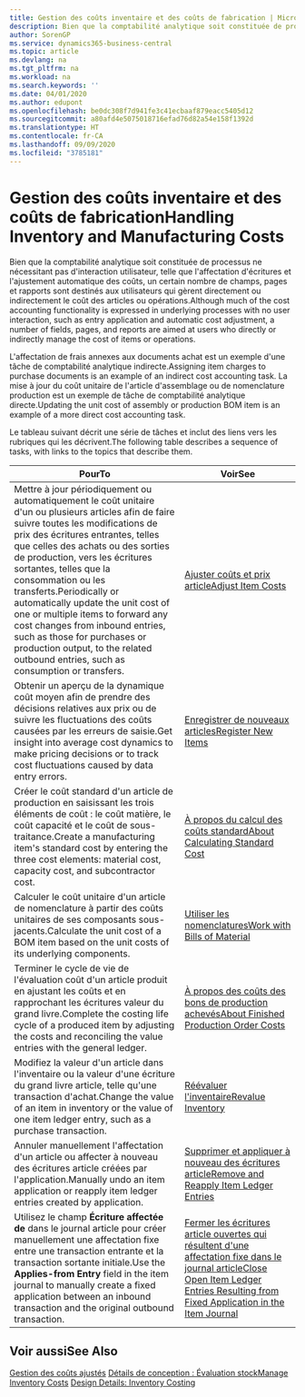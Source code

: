 ```yaml
---
title: Gestion des coûts inventaire et des coûts de fabrication | Microsoft Docs
description: Bien que la comptabilité analytique soit constituée de processus ne nécessitant pas d'interaction utilisateur, telle que l'affectation d'écritures et l'ajustement automatique des coûts, un certain nombre de champs, pages et rapports sont destinés aux utilisateurs qui gèrent directement ou indirectement le coût des articles ou opérations.
author: SorenGP
ms.service: dynamics365-business-central
ms.topic: article
ms.devlang: na
ms.tgt_pltfrm: na
ms.workload: na
ms.search.keywords: ''
ms.date: 04/01/2020
ms.author: edupont
ms.openlocfilehash: be0dc308f7d941fe3c41ecbaaf879eacc5405d12
ms.sourcegitcommit: a80afd4e5075018716efad76d82a54e158f1392d
ms.translationtype: HT
ms.contentlocale: fr-CA
ms.lasthandoff: 09/09/2020
ms.locfileid: "3785181"
---
```

# <a name="handling-inventory-and-manufacturing-costs"></a><span data-ttu-id="45dda-103">Gestion des coûts inventaire et des coûts de fabrication</span><span class="sxs-lookup"><span data-stu-id="45dda-103">Handling Inventory and Manufacturing Costs</span></span>
<span data-ttu-id="45dda-104">Bien que la comptabilité analytique soit constituée de processus ne nécessitant pas d'interaction utilisateur, telle que l'affectation d'écritures et l'ajustement automatique des coûts, un certain nombre de champs, pages et rapports sont destinés aux utilisateurs qui gèrent directement ou indirectement le coût des articles ou opérations.</span><span class="sxs-lookup"><span data-stu-id="45dda-104">Although much of the cost accounting functionality is expressed in underlying processes with no user interaction, such as entry application and automatic cost adjustment, a number of fields, pages, and reports are aimed at users who directly or indirectly manage the cost of items or operations.</span></span>  

 <span data-ttu-id="45dda-105">L'affectation de frais annexes aux documents achat est un exemple d'une tâche de comptabilité analytique indirecte.</span><span class="sxs-lookup"><span data-stu-id="45dda-105">Assigning item charges to purchase documents is an example of an indirect cost accounting task.</span></span> <span data-ttu-id="45dda-106">La mise à jour du coût unitaire de l'article d'assemblage ou de nomenclature production est un exemple de tâche de comptabilité analytique directe.</span><span class="sxs-lookup"><span data-stu-id="45dda-106">Updating the unit cost of assembly or production BOM item is an example of a more direct cost accounting task.</span></span>  

 <span data-ttu-id="45dda-107">Le tableau suivant décrit une série de tâches et inclut des liens vers les rubriques qui les décrivent.</span><span class="sxs-lookup"><span data-stu-id="45dda-107">The following table describes a sequence of tasks, with links to the topics that describe them.</span></span>   

|<span data-ttu-id="45dda-108">**Pour**</span><span class="sxs-lookup"><span data-stu-id="45dda-108">**To**</span></span>|<span data-ttu-id="45dda-109">**Voir**</span><span class="sxs-lookup"><span data-stu-id="45dda-109">**See**</span></span>|  
|------------|-------------|  
|<span data-ttu-id="45dda-110">Mettre à jour périodiquement ou automatiquement le coût unitaire d'un ou plusieurs articles afin de faire suivre toutes les modifications de prix des écritures entrantes, telles que celles des achats ou des sorties de production, vers les écritures sortantes, telles que la consommation ou les transferts.</span><span class="sxs-lookup"><span data-stu-id="45dda-110">Periodically or automatically update the unit cost of one or multiple items to forward any cost changes from inbound entries, such as those for purchases or production output, to the related outbound entries, such as consumption or transfers.</span></span>|[<span data-ttu-id="45dda-111">Ajuster coûts et prix article</span><span class="sxs-lookup"><span data-stu-id="45dda-111">Adjust Item Costs</span></span>](inventory-how-adjust-item-costs.md)|  
|<span data-ttu-id="45dda-112">Obtenir un aperçu de la dynamique coût moyen afin de prendre des décisions relatives aux prix ou de suivre les fluctuations des coûts causées par les erreurs de saisie.</span><span class="sxs-lookup"><span data-stu-id="45dda-112">Get insight into average cost dynamics to make pricing decisions or to track cost fluctuations caused by data entry errors.</span></span>|[<span data-ttu-id="45dda-113">Enregistrer de nouveaux articles</span><span class="sxs-lookup"><span data-stu-id="45dda-113">Register New Items</span></span>](inventory-how-register-new-items.md)|  
|<span data-ttu-id="45dda-114">Créer le coût standard d'un article de production en saisissant les trois éléments de coût : le coût matière, le coût capacité et le coût de sous-traitance.</span><span class="sxs-lookup"><span data-stu-id="45dda-114">Create a manufacturing item's standard cost by entering the three cost elements: material cost, capacity cost, and subcontractor cost.</span></span>|[<span data-ttu-id="45dda-115">À propos du calcul des coûts standard</span><span class="sxs-lookup"><span data-stu-id="45dda-115">About Calculating Standard Cost</span></span>](finance-about-calculating-standard-cost.md)|  
|<span data-ttu-id="45dda-116">Calculer le coût unitaire d'un article de nomenclature à partir des coûts unitaires de ses composants sous-jacents.</span><span class="sxs-lookup"><span data-stu-id="45dda-116">Calculate the unit cost of a BOM item based on the unit costs of its underlying components.</span></span>|[<span data-ttu-id="45dda-117">Utiliser les nomenclatures</span><span class="sxs-lookup"><span data-stu-id="45dda-117">Work with Bills of Material</span></span>](inventory-how-work-BOMs.md)|  
|<span data-ttu-id="45dda-118">Terminer le cycle de vie de l'évaluation coût d'un article produit en ajustant les coûts et en rapprochant les écritures valeur du grand livre.</span><span class="sxs-lookup"><span data-stu-id="45dda-118">Complete the costing life cycle of a produced item by adjusting the costs and reconciling the value entries with the general ledger.</span></span>|[<span data-ttu-id="45dda-119">À propos des coûts des bons de production achevés</span><span class="sxs-lookup"><span data-stu-id="45dda-119">About Finished Production Order Costs</span></span>](finance-about-finished-production-order-costs.md)|  
|<span data-ttu-id="45dda-120">Modifiez la valeur d'un article dans l'inventaire ou la valeur d'une écriture du grand livre article, telle qu'une transaction d'achat.</span><span class="sxs-lookup"><span data-stu-id="45dda-120">Change the value of an item in inventory or the value of one item ledger entry, such as a purchase transaction.</span></span>|[<span data-ttu-id="45dda-121">Réévaluer l'inventaire</span><span class="sxs-lookup"><span data-stu-id="45dda-121">Revalue Inventory</span></span>](inventory-how-revalue-inventory.md)|
|<span data-ttu-id="45dda-122">Annuler manuellement l'affectation d'un article ou affecter à nouveau des écritures article créées par l'application.</span><span class="sxs-lookup"><span data-stu-id="45dda-122">Manually undo an item application or reapply item ledger entries created by application.</span></span>|[<span data-ttu-id="45dda-123">Supprimer et appliquer à nouveau des écritures article</span><span class="sxs-lookup"><span data-stu-id="45dda-123">Remove and Reapply Item Ledger Entries</span></span>](finance-how-to-remove-and-reapply-item-entries.md)|  
|<span data-ttu-id="45dda-124">Utilisez le champ **Écriture affectée de** dans le journal article pour créer manuellement une affectation fixe entre une transaction entrante et la transaction sortante initiale.</span><span class="sxs-lookup"><span data-stu-id="45dda-124">Use the **Applies-from Entry** field in the item journal to manually create a fixed application between an inbound transaction and the original outbound transaction.</span></span>|[<span data-ttu-id="45dda-125">Fermer les écritures article ouvertes qui résultent d'une affectation fixe dans le journal article</span><span class="sxs-lookup"><span data-stu-id="45dda-125">Close Open Item Ledger Entries Resulting from Fixed Application in the Item Journal</span></span>](finance-how-to-close-open-item-ledger-entries-resulting-from-fixed-application-in-the-item-journal.md)|  

## <a name="see-also"></a><span data-ttu-id="45dda-126">Voir aussi</span><span class="sxs-lookup"><span data-stu-id="45dda-126">See Also</span></span>  
<span data-ttu-id="45dda-127">[Gestion des coûts ajustés](finance-manage-inventory-costs.md)
[Détails de conception : Évaluation stock](design-details-inventory-costing.md)</span><span class="sxs-lookup"><span data-stu-id="45dda-127">[Manage Inventory Costs](finance-manage-inventory-costs.md)
[Design Details: Inventory Costing](design-details-inventory-costing.md)</span></span>
